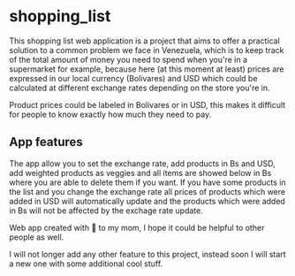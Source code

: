 # shopping_list

This shopping list web application is a project that aims to offer a practical solution to a common problem we face in Venezuela,
which is to keep track of the total amount of money you need to spend when you're in a supermarket for example, because here (at this moment at least)
prices are expressed in our local currency (Bolivares) and USD which could be calculated at different exchange rates depending on the store you're in.

Product prices could be labeled in Bolivares or in USD, this makes it difficult for people to know exactly how much they
need to pay.

## App features

The app allow you to set the exchange rate, add products in Bs and USD, add weighted products as veggies and all items are
showed below in Bs where you are able to delete them if you want. If you have some products in the list and you change the
exchange rate all prices of products which were added in USD will automatically update and the products which were added in
Bs will not be affected by the exchage rate update.

Web app created with 💓 to my mom, I hope it could be helpful to other people as well.

I will not longer add any other feature to this project, instead soon I will start a new one with some additional cool stuff.
